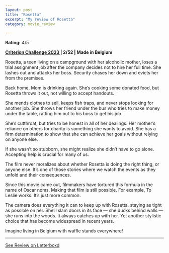 ```yaml
---
layout: post
title: "Rosetta"
excerpt: "My review of Rosetta"
category: movie_review

---
```


**Rating:** 4/5

<b><a href="https://boxd.it/pXW6q/detail" title="Criterion Challenge 2023 ">Criterion Challenge 2023 </a>| 2/52 | Made in Belgium</b>

Rosetta, a teen living on a campground with her alcoholic mother, loses a trial assignment job after the company decides not to hire her full time. She lashes out and attacks her boss. Security chases her down and evicts her from the premises.

Back home, Mom is drinking again. She’s cooking some donated food, but Rosetta throws it out, not willing to accept handouts.

She mends clothes to sell, keeps fish traps, and never stops looking for another job. She throws her friend under the bus who tries to make money under the table, ratting him out to his boss to get his job.

She’s cutthroat, but tries to be honest in all of her dealings. Her mother’s reliance on others for charity is something she wants to avoid. She has a firm determination to show that she can achieve her goals without relying on anyone else.

If she wasn’t so stubborn, she might realize she didn’t have to go alone. Accepting help is crucial for many of us.

The film never moralizes about whether Rosetta is doing the right thing, or anyone else. It’s one of those stories where we watch the events as they unfold and their consequences.

Since this movie came out, filmmakers have tortured this formula in the name of Oscar noms. Making that film is still possible. For example, To Leslie works. It’s just more common.

The camera does everything it can to keep up with Rosetta, staying as tight as possible on her. She’ll slam doors in its face — she ducks behind walls — she runs into the woods. It always catches up with her. Yet another stylistic choice that has become widespread in recent years.

Imagine living in Belgium with waffle stands everywhere!

<hr>

[See Review on Letterboxd](https://boxd.it/55erqN)
